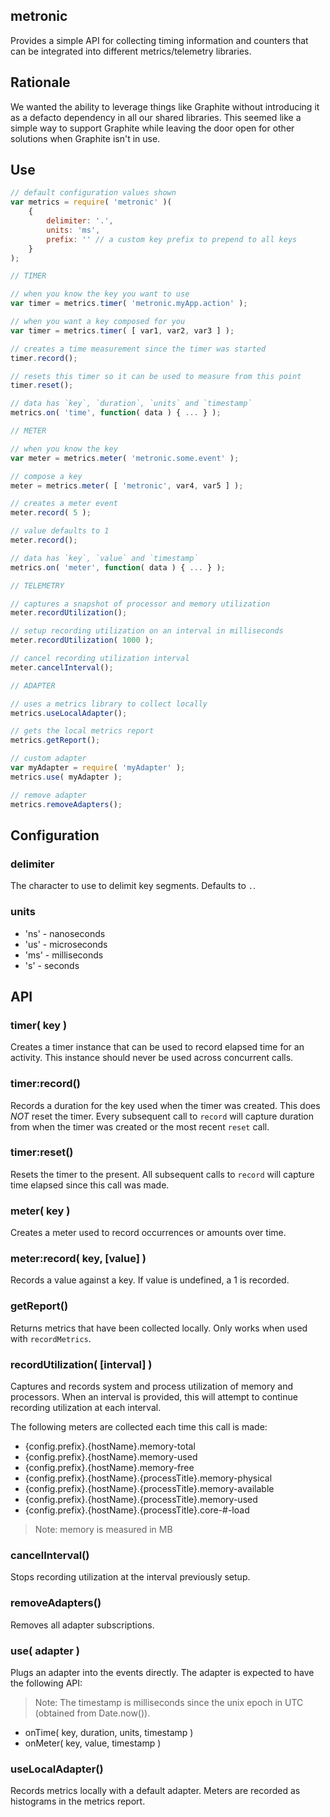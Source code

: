 ## metronic
Provides a simple API for collecting timing information and counters that can be integrated into different metrics/telemetry libraries.

## Rationale
We wanted the ability to leverage things like Graphite without introducing it as a defacto dependency in all our shared libraries. This seemed like a simple way to support Graphite while leaving the door open for other solutions when Graphite isn't in use.

## Use

```javascript
// default configuration values shown
var metrics = require( 'metronic' )(
	{
		delimiter: '.',
		units: 'ms',
		prefix: '' // a custom key prefix to prepend to all keys
	}
);

// TIMER

// when you know the key you want to use
var timer = metrics.timer( 'metronic.myApp.action' );

// when you want a key composed for you
var timer = metrics.timer( [ var1, var2, var3 ] );

// creates a time measurement since the timer was started
timer.record();

// resets this timer so it can be used to measure from this point
timer.reset();

// data has `key`, `duration`, `units` and `timestamp`
metrics.on( 'time', function( data ) { ... } );

// METER

// when you know the key
var meter = metrics.meter( 'metronic.some.event' );

// compose a key
meter = metrics.meter( [ 'metronic', var4, var5 ] );

// creates a meter event
meter.record( 5 );

// value defaults to 1
meter.record();

// data has `key`, `value` and `timestamp`
metrics.on( 'meter', function( data ) { ... } );

// TELEMETRY

// captures a snapshot of processor and memory utilization
meter.recordUtilization();

// setup recording utilization on an interval in milliseconds
meter.recordUtilization( 1000 );

// cancel recording utilization interval
meter.cancelInterval();

// ADAPTER

// uses a metrics library to collect locally
metrics.useLocalAdapter();

// gets the local metrics report
metrics.getReport();

// custom adapter
var myAdapter = require( 'myAdapter' );
metrics.use( myAdapter );

// remove adapter
metrics.removeAdapters();
```

## Configuration

### delimiter
The character to use to delimit key segments. Defaults to `.`.

### units

 * 'ns' - nanoseconds
 * 'us' - microseconds
 * 'ms' - milliseconds
 * 's' - seconds

## API

### timer( key )
Creates a timer instance that can be used to record elapsed time for an activity. This instance should never be used across concurrent calls.

### timer:record()
Records a duration for the key used when the timer was created. This does _NOT_ reset the timer. Every subsequent call to `record` will capture duration from when the timer was created or the most recent `reset` call.

### timer:reset()
Resets the timer to the present. All subsequent calls to `record` will capture time elapsed since this call was made.

### meter( key )
Creates a meter used to record occurrences or amounts over time.

### meter:record( key, [value] )
Records a value against a key. If value is undefined, a 1 is recorded.

### getReport()
Returns metrics that have been collected locally. Only works when used with `recordMetrics`.

### recordUtilization( [interval] )
Captures and records system and process utilization of memory and processors. When an interval is provided, this will attempt to continue recording utilization at each interval.

The following meters are collected each time this call is made:

 * {config.prefix}.{hostName}.memory-total
 * {config.prefix}.{hostName}.memory-used
 * {config.prefix}.{hostName}.memory-free
 * {config.prefix}.{hostName}.{processTitle}.memory-physical
 * {config.prefix}.{hostName}.{processTitle}.memory-available
 * {config.prefix}.{hostName}.{processTitle}.memory-used
 * {config.prefix}.{hostName}.{processTitle}.core-#-load

> Note: memory is measured in MB

### cancelInterval()
Stops recording utilization at the interval previously setup.

### removeAdapters()
Removes all adapter subscriptions.

### use( adapter )
Plugs an adapter into the events directly. The adapter is expected to have the following API:

> Note: The timestamp is milliseconds since the unix epoch in UTC (obtained from Date.now()).

 * onTime( key, duration, units, timestamp )
 * onMeter( key, value, timestamp )

### useLocalAdapter()
Records metrics locally with a default adapter. Meters are recorded as histograms in the metrics report.
